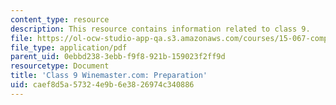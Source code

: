 ```yaml
---
content_type: resource
description: This resource contains information related to class 9.
file: https://ol-ocw-studio-app-qa.s3.amazonaws.com/courses/15-067-competitive-decision-making-and-negotiation-spring-2011/caef8d5a57324e9b6e3826974c340886_MIT15_067S11_Cl9_W.com_RE.pdf
file_type: application/pdf
parent_uid: 0ebbd238-3ebb-f9f8-921b-159023f2ff9d
resourcetype: Document
title: 'Class 9 Winemaster.com: Preparation'
uid: caef8d5a-5732-4e9b-6e38-26974c340886
---
```

